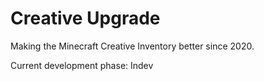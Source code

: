 # Creative Upgrade

Making the Minecraft Creative Inventory better since 2020.

Current development phase: Indev